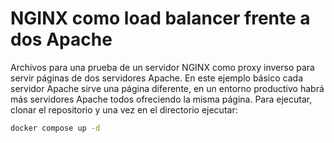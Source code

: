 # NGINX como load balancer frente a dos Apache
Archivos para una prueba de un servidor NGINX como proxy inverso para servir páginas de dos servidores Apache. En este ejemplo básico cada servidor Apache sirve una página diferente, en un entorno productivo habrá más servidores Apache todos ofreciendo la misma página. Para ejecutar, clonar el repositorio y una vez en el directorio ejecutar:

```bash
docker compose up -d
```